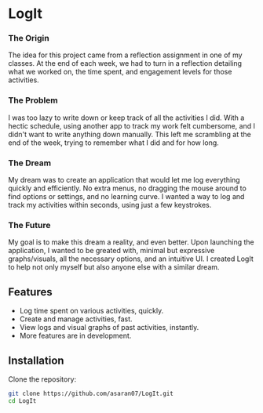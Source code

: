 # LogIt

### The Origin
The idea for this project came from a reflection assignment in one of my classes. At the end of each week, we had to turn in a reflection detailing what we worked on, the time spent, and engagement levels for those activities.

### The Problem
I was too lazy to write down or keep track of all the activities I did. With a hectic schedule, using another app to track my work felt cumbersome, and I didn't want to write anything down manually. This left me scrambling at the end of the week, trying to remember what I did and for how long.

### The Dream
My dream was to create an application that would let me log everything quickly and efficiently. No extra menus, no dragging the mouse around to find options or settings, and no learning curve. I wanted a way to log and track my activities within seconds, using just a few keystrokes.

### The Future
My goal is to make this dream a reality, and even better. Upon launching the application, I wanted to be greated with, minimal but expressive graphs/visuals, all the necessary options, and an intuitive UI. I created LogIt to help not only myself but also anyone else with a similar dream.

## Features

- Log time spent on various activities, quickly.
- Create and manage activities, fast.
- View logs and visual graphs of past activities, instantly.
- More features are in development.

## Installation

Clone the repository:
```bash
git clone https://github.com/asaran07/LogIt.git
cd LogIt
